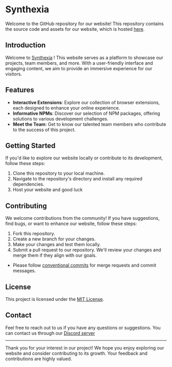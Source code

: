 # Synthexia

Welcome to the GitHub repository for our website! This repository contains the source code and assets for our website, which is hosted [here](https://musicalxd.github.io/synthexia/).

## Introduction
Welcome to [Synthexia](https://musicalxd.github.io/synthexia/) ! This website serves as a platform to showcase our projects, team members, and more. With a user-friendly interface and engaging content, we aim to provide an immersive experience for our visitors.

## Features
- **Interactive Extensions**: Explore our collection of browser extensions, each designed to enhance your online experience.
- **Informative NPMs**: Discover our selection of NPM packages, offering solutions to various development challenges.
- **Meet the Team**: Get to know our talented team members who contribute to the success of this project.

## Getting Started
If you'd like to explore our website locally or contribute to its development, follow these steps:

1. Clone this repository to your local machine.
2. Navigate to the repository's directory and install any required dependencies.
3. Host your website and good luck

## Contributing
We welcome contributions from the community! If you have suggestions, find bugs, or want to enhance our website, follow these steps:

1. Fork this repository.
2. Create a new branch for your changes.
3. Make your changes and test them locally.
4. Submit a pull request to our repository. We'll review your changes and merge them if they align with our goals.
- Please follow [conventional commits](https://www.conventionalcommits.org/en/v1.0.0/) for merge requests and commit messages.

## License
This project is licensed under the [MIT License](LICENSE).

## Contact
Feel free to reach out to us if you have any questions or suggestions. You can contact us through our [Discord server](https://discord.gg/wKADUUfcpj)

---

Thank you for your interest in our project! We hope you enjoy exploring our website and consider contributing to its growth. Your feedback and contributions are highly valued.
